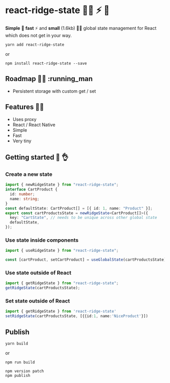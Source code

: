 # react-ridge-state :weight_lifting_man: ⚡️ :muscle:
**Simple** :muscle: **fast** ⚡️ and **small** (1.6kb) :weight_lifting_man: global state management for React which does not get in your way.


```
yarn add react-ridge-state
```

or

```
npm install react-ridge-state --save
```

## Roadmap :running_woman: :running_man

- Persistent storage with custom get / set

## Features :woman_juggling:

- Uses proxy
- React / React Native
- Simple
- Fast
- Very tiny

## Getting started :clap: :ok_hand:

### Create a new state

```typescript
import { newRidgeState } from "react-ridge-state";
interface CartProduct {
  id: number;
  name: string;
}
const defaultState: CartProduct[] = [{ id: 1, name: "Product" }];
export const cartProductsState = newRidgeState<CartProduct[]>({
  key: "CartState", // needs to be unique across other global state
  defaultState,
});
```

### Use state inside components

```typescript
import { useRidgeState } from "react-ridge-state";

const [cartProduct, setCartProduct] = useGlobalState(cartProductsState);
```

### Use state outside of React

```typescript
import { getRidgeState } from "react-ridge-state";
getRidgeState(cartProductsState);
```

### Set state outside of React

```typescript
import { getRidgeState } from 'react-ridge-state'
setRidgeState(cartProductsState, [{{id:1, name:'NiceProduct'}])

```

## Publish

```
yarn build
```

or

```
npm run build
```

```
npm version patch
npm publish
```
